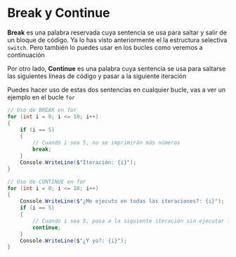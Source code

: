 # Break y Continue

**Break** es una palabra reservada cuya sentencia se usa para saltar y salir de un bloque de código. Ya lo has visto anteriormente el la estructura selectiva `switch`. Pero también lo puedes usar en los bucles como veremos a continuación

Por otro lado, **Continue** es una palabra cuya sentencia se usa para saltarse las siguientes líneas de código y pasar a la siguiente iteración

Puedes hacer uso de estas dos sentencias en cualquier bucle, vas a ver un ejemplo en el bucle `for`

```csharp
// Uso de BREAK en for
for (int i = 0; i <= 10; i++)
{
    if (i == 5)
    {
        // Cuando i sea 5, no se imprimirán más números
        break;
    }
    Console.WriteLine($"Iteración: {i}");
}

// Uso de CONTINUE en for
for (int i = 0; i <= 10; i++)
{
    Console.WriteLine($"¿Me ejecuto en todas las iteraciones?: {i}");
    if (i == 5)
    {
        // Cuando i sea 5, pasa a la siguiente iteración sin ejecutar las próximas líneas de código
        continue;
    }
    Console.WriteLine($"¿Y yo?: {i}");
}
```